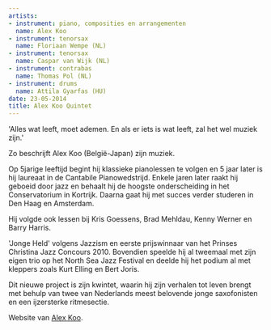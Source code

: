 ```yaml
---
artists:
- instrument: piano, composities en arrangementen
  name: Alex Koo
- instrument: tenorsax
  name: Floriaan Wempe (NL)
- instrument: tenorsax
  name: Caspar van Wijk (NL)
- instrument: contrabas
  name: Thomas Pol (NL)
- instrument: drums
  name: Attila Gyarfas (HU)
date: 23-05-2014
title: Alex Koo Quintet
---
```

'Alles wat leeft, moet ademen. En als er iets is wat leeft, zal het wel muziek zijn.' 

Zo beschrijft Alex Koo (België-Japan) zijn muziek. 

Op 5jarige leeftijd begint hij klassieke pianolessen te volgen en 5 jaar later is hij laureaat in de Cantabile Pianowedstrijd. 
Enkele jaren later raakt hij geboeid door jazz en behaalt hij de hoogste onderscheiding in het Conservatorium in Kortrijk.
Daarna gaat hij met succes verder studeren in Den Haag en Amsterdam. 

Hij volgde ook lessen bij Kris Goessens, Brad Mehldau, Kenny Werner en Barry Harris. 

'Jonge Held' volgens Jazzism en eerste prijswinnaar 
van het Prinses Christina Jazz Concours 2010. Bovendien speelde hij al tweemaal met zijn eigen trio op 
het North Sea Jazz Festival en deelde hij het podium al met kleppers zoals Kurt Elling en Bert Joris. 

Dit nieuwe project is zijn kwintet, waarin hij zijn verhalen tot leven brengt met behulp van twee van 
Nederlands meest belovende jonge saxofonisten en een ijzersterke ritmesectie.

Website van [Alex Koo](http://www.alexkoomusic.com/index.php/).